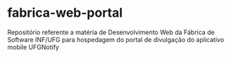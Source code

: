 fabrica-web-portal
==================

Repositório referente a matéria de Desenvolvimento Web da Fábrica de Software INF/UFG para hospedagem do portal de divulgação do aplicativo mobile UFGNotify
